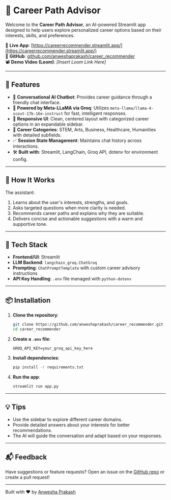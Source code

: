 # 🎯 Career Path Advisor

Welcome to the **Career Path Advisor**, an AI-powered Streamlit app designed to help users explore personalized career options based on their interests, skills, and preferences.

🔗 **Live App**: [https://careerrecommender.streamlit.app/](https://careerrecommender.streamlit.app/)  
🐙 **GitHub**: [github.com/anweshaprakash/career_recommender](https://github.com/anweshaprakash/career_recommender)  
📽️ **Demo Video (Loom)**: _[Insert Loom Link Here]_

---

## 🚀 Features

- 💬 **Conversational AI Chatbot**: Provides career guidance through a friendly chat interface.
- 🧠 **Powered by Meta-LLaMA via Groq**: Utilizes `meta-llama/llama-4-scout-17b-16e-instruct` for fast, intelligent responses.
- 🎨 **Responsive UI**: Clean, centered layout with categorized career options in an expandable sidebar.
- 📂 **Career Categories**: STEM, Arts, Business, Healthcare, Humanities with detailed subfields.
- ✅ **Session State Management**: Maintains chat history across interactions.
- 🛠️ **Built with**: Streamlit, LangChain, Groq API, dotenv for environment config.

---

## 🧠 How It Works

The assistant:
1. Learns about the user's interests, strengths, and goals.
2. Asks targeted questions when more clarity is needed.
3. Recommends career paths and explains why they are suitable.
4. Delivers concise and actionable suggestions with a warm and supportive tone.

---

## 🧰 Tech Stack

- **Frontend/UI**: Streamlit
- **LLM Backend**: `langchain_groq.ChatGroq`
- **Prompting**: `ChatPromptTemplate` with custom career advisory instructions
- **API Key Handling**: `.env` file managed with `python-dotenv`

---

## 📦 Installation

1. **Clone the repository**:
    ```bash
    git clone https://github.com/anweshaprakash/career_recommender.git
    cd career_recommender
    ```

2. **Create a `.env` file**:
    ```env
    GROQ_API_KEY=your_groq_api_key_here
    ```

3. **Install dependencies**:
    ```bash
    pip install -r requirements.txt
    ```

4. **Run the app**:
    ```bash
    streamlit run app.py
    ```

---

## 💡 Tips

- Use the sidebar to explore different career domains.
- Provide detailed answers about your interests for better recommendations.
- The AI will guide the conversation and adapt based on your responses.

---

## 📬 Feedback

Have suggestions or feature requests? Open an issue on the [GitHub repo](https://github.com/anweshaprakash/career_recommender/issues) or create a pull request!

---

Built with ❤️ by [Anwesha Prakash](https://github.com/anweshaprakash)
